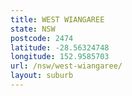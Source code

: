 ```yaml
---
title: WEST WIANGAREE
state: NSW
postcode: 2474
latitude: -28.56324748
longitude: 152.9585703
url: /nsw/west-wiangaree/
layout: suburb
---
```

